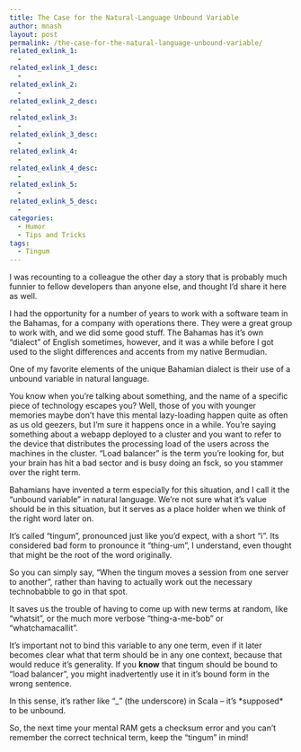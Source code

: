 ```yaml
---
title: The Case for the Natural-Language Unbound Variable
author: mnash
layout: post
permalink: /the-case-for-the-natural-language-unbound-variable/
related_exlink_1:
  - 
related_exlink_1_desc:
  - 
related_exlink_2:
  - 
related_exlink_2_desc:
  - 
related_exlink_3:
  - 
related_exlink_3_desc:
  - 
related_exlink_4:
  - 
related_exlink_4_desc:
  - 
related_exlink_5:
  - 
related_exlink_5_desc:
  - 
categories:
  - Humor
  - Tips and Tricks
tags:
  - Tingum
---
```

I was recounting to a colleague the other day a story that is probably much funnier to fellow developers than anyone else, and thought I&#8217;d share it here as well.

I had the opportunity for a number of years to work with a software team in the Bahamas, for a company with operations there. They were a great group to work with, and we did some good stuff. The Bahamas has it&#8217;s own &#8220;dialect&#8221; of English sometimes, however, and it was a while before I got used to the slight differences and accents from my native Bermudian.

One of my favorite elements of the unique Bahamian dialect is their use of a unbound variable in natural language.

You know when you&#8217;re talking about something, and the name of a specific piece of technology escapes you? Well, those of you with younger memories maybe don&#8217;t have this mental lazy-loading happen quite as often as us old geezers, but I&#8217;m sure it happens once in a while. You&#8217;re saying something about a webapp deployed to a cluster and you want to refer to the device that distributes the processing load of the users across the machines in the cluster. &#8220;Load balancer&#8221; is the term you&#8217;re looking for, but your brain has hit a bad sector and is busy doing an fsck, so you stammer over the right term.

Bahamians have invented a term especially for this situation, and I call it the &#8220;unbound variable&#8221; in natural language. We&#8217;re not sure what it&#8217;s value should be in this situation, but it serves as a place holder when we think of the right word later on. 

It&#8217;s called &#8220;tingum&#8221;, pronounced just like you&#8217;d expect, with a short &#8220;i&#8221;. Its considered bad form to pronounce it &#8220;thing-um&#8221;, I understand, even thought that might be the root of the word originally.

So you can simply say, &#8220;When the tingum moves a session from one server to another&#8221;, rather than having to actually work out the necessary technobabble to go in that spot. 

It saves us the trouble of having to come up with new terms at random, like &#8220;whatsit&#8221;, or the much more verbose &#8220;thing-a-me-bob&#8221; or &#8220;whatchamacallit&#8221;.

It&#8217;s important not to bind this variable to any one term, even if it later becomes clear what that term should be in any one context, because that would reduce it&#8217;s generality. If you **know** that tingum should be bound to &#8220;load balancer&#8221;, you might inadvertently use it in it&#8217;s bound form in the wrong sentence.

In this sense, it&#8217;s rather like &#8220;_&#8221; (the underscore) in Scala &#8211; it&#8217;s \*supposed\* to be unbound.

So, the next time your mental RAM gets a checksum error and you can&#8217;t remember the correct technical term, keep the &#8220;tingum&#8221; in mind!